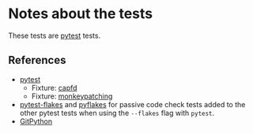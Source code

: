 # Notes about the tests

These tests are [pytest](https://docs.pytest.org) tests.

## References
- [pytest](https://docs.pytest.org)
  - Fixture: [capfd](https://docs.pytest.org/en/latest/reference.html#_pytest.capture.capfd)
  - Fixture: [monkeypatching](https://docs.pytest.org/en/latest/capfd.html)
- [pytest-flakes](https://github.com/fschulze/pytest-flakes) and
  [pyflakes](https://github.com/PyCQA/pyflakes) for passive code check tests
  added to the other pytest tests when using the `--flakes` flag with `pytest`.
- [GitPython](https://gitpython.readthedocs.io/en/stable/)
